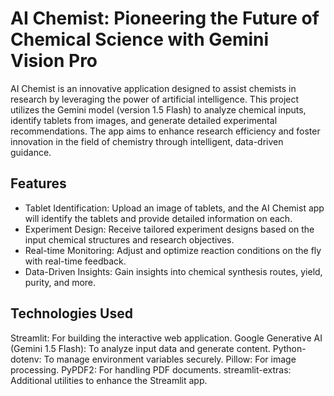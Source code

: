 # AI Chemist: Pioneering the Future of Chemical Science with Gemini Vision Pro

AI Chemist is an innovative application designed to assist chemists in research by leveraging the power of artificial intelligence. This project utilizes the Gemini model (version 1.5 Flash) to analyze chemical inputs, identify tablets from images, and generate detailed experimental recommendations. The app aims to enhance research efficiency and foster innovation in the field of chemistry through intelligent, data-driven guidance.

## Features
- Tablet Identification: Upload an image of tablets, and the AI Chemist app will identify the tablets and provide detailed information on each.
- Experiment Design: Receive tailored experiment designs based on the input chemical structures and research objectives.
- Real-time Monitoring: Adjust and optimize reaction conditions on the fly with real-time feedback.
- Data-Driven Insights: Gain insights into chemical synthesis routes, yield, purity, and more.

## Technologies Used
Streamlit: For building the interactive web application.
Google Generative AI (Gemini 1.5 Flash): To analyze input data and generate content.
Python-dotenv: To manage environment variables securely.
Pillow: For image processing.
PyPDF2: For handling PDF documents.
streamlit-extras: Additional utilities to enhance the Streamlit app.
